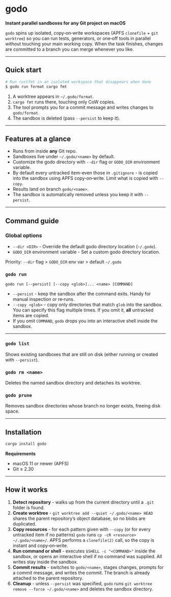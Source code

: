 # godo

**Instant parallel sandboxes for any Git project on macOS**

`godo` spins up isolated, copy‑on‑write workspaces (APFS `clonefile` + `git
worktree`) so you can run tests, generators, or one‑off tools in parallel
without touching your main working copy. When the task finishes, changes are
committed to a branch you can merge whenever you like.

---

## Quick start

```bash
# Run rustfmt in an isolated workspace that disappears when done
$ godo run format cargo fmt
```

1. A worktree appears in `~/.godo/format`.
2. `cargo fmt` runs there, touching only CoW copies.
3. The tool prompts you for a commit message and writes changes to `godo/format`.
4. The sandbox is deleted (pass `--persist` to keep it).

---

## Features at a glance

* Runs from inside **any** Git repo.
* Sandboxes live under `~/.godo/<name>` by default.
* Customize the godo directory with `--dir` flag or `GODO_DIR` environment variable.
* By default every untracked item-even those in `.gitignore` - is copied into the
  sandbox using APFS copy‑on‑write.  Limit what is copied with `--copy`.
* Results land on branch `godo/<name>`.
* The sandbox is automatically removed unless you keep it with `--persist`.

---

## Command guide

### Global options

* `--dir <DIR>` - Override the default godo directory location (`~/.godo`).
* `GODO_DIR` environment variable - Set a custom godo directory location.

Priority: `--dir` flag > `GODO_DIR` env var > default `~/.godo`

### `godo run`

```
godo run [--persist] [--copy <glob>]... <name> [COMMAND]
```

* `--persist` - keep the sandbox after the command exits.  Handy for manual
  inspection or re‑runs.
* `--copy <glob>` - copy only directories that match `glob` into the sandbox.
  You can specify this flag multiple times.  If you omit it, **all** untracked
  items are copied.
* If you omit `COMMAND`, `godo` drops you into an interactive shell inside the
  sandbox.

---

### `godo list`

Shows existing sandboxes that are still on disk (either running or created with `--persist`).

### `godo rm <name>`

Deletes the named sandbox directory and detaches its worktree.

### `godo prune`

Removes sandbox directories whose branch no longer exists, freeing disk space.

---

## Installation

```bash
cargo install godo
```

**Requirements**

* macOS 11 or newer (APFS)
* Git ≥ 2.30

---

## How it works

1. **Detect repository** - walks up from the current directory until a `.git`
   folder is found.
2. **Create worktree** - `git worktree add --quiet ~/.godo/<name> HEAD`
   shares the parent repository’s object database, so no blobs are duplicated.
3. **Copy resources** - for each pattern given with `--copy` (or for every
   untracked item if no patterns) `godo` runs `cp -cR <resource>
   ~/.godo/<name>/`.  APFS performs a `clonefile(2)` call, so the copy is
   instant and copy‑on‑write.
4. **Run command or shell** - executes `$SHELL -c "<COMMAND>"` inside the
   sandbox, or opens an interactive shell if no command was supplied.  All
   writes stay inside the sandbox.
5. **Commit results** - switches to `godo/<name>`, stages changes, prompts for
   a commit message, and writes the commit. The branch is already attached to
   the parent repository.
6. **Cleanup** - unless `--persist` was specified, `godo` runs `git worktree
   remove --force ~/.godo/<name>` and deletes the sandbox directory.


